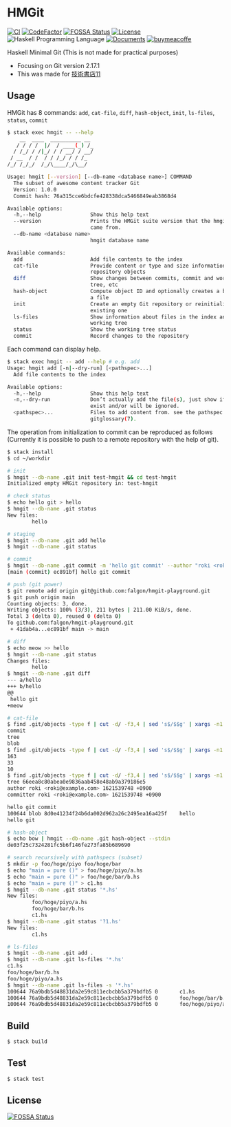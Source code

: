 # HMGit

[![CI](https://github.com/falgon/hmgit/actions/workflows/build.yml/badge.svg)](https://github.com/falgon/hmgit/actions/workflows/build.yml)
[![CodeFactor](https://www.codefactor.io/repository/github/falgon/hmgit/badge)](https://www.codefactor.io/repository/github/falgon/hmgit)
[![FOSSA Status](https://app.fossa.com/api/projects/git%2Bgithub.com%2Ffalgon%2Fhmgit.svg?type=shield)](https://app.fossa.com/projects/git%2Bgithub.com%2Ffalgon%2Fhmgit?ref=badge_shield)
<a href="./LICENSE">
<img src="https://img.shields.io/badge/license-BSD%203--Clause-blue.svg" alt="License" />
</a>
![Haskell Programming Language](https://img.shields.io/badge/language-Haskell-8D82AC.svg)
[![Documents](https://img.shields.io/badge/docs-available-blue.svg)](https://falgon.github.io/hmgit/)
[![buymeacoffe](https://badgen.net/badge/icon/buymeacoffee?icon=buymeacoffee&label)](https://www.buymeacoffee.com/roki)

Haskell Minimal Git (This is not made for practical purposes)

- Focusing on Git version 2.17.1
- This was made for [技術書店11](https://techbookfest.org/event/tbf11)

## Usage

HMGit has 8 commands: `add`, `cat-file`, `diff`, `hash-object`, `init`, `ls-files`, `status`, `commit`

```bash
$ stack exec hmgit -- --help
    __  ____  __________ __
   / / / /  |/  / ____(_) /_
  / /_/ / /|_/ / / __/ / __/
 / __  / /  / / /_/ / / /_
/_/ /_/_/  /_/\____/_/\__/

Usage: hmgit [--version] [--db-name <database name>] COMMAND
  The subset of awesome content tracker Git
  Version: 1.0.0
  Commit hash: 76a315cce6bdcfe428338dca5466849eab3868d4

Available options:
  -h,--help                Show this help text
  --version                Prints the HMGit suite version that the hmgit program
                           came from.
  --db-name <database name>
                           hmgit database name

Available commands:
  add                      Add file contents to the index
  cat-file                 Provide content or type and size information for
                           repository objects
  diff                     Show changes between commits, commit and working
                           tree, etc
  hash-object              Compute object ID and optionally creates a blob from
                           a file
  init                     Create an empty Git repository or reinitialize an
                           existing one
  ls-files                 Show information about files in the index and the
                           working tree
  status                   Show the working tree status
  commit                   Record changes to the repository
```

Each command can display help.

```bash
$ stack exec hmgit -- add --help # e.g. add
Usage: hmgit add [-n|--dry-run] [<pathspec>...]
  Add file contents to the index

Available options:
  -h,--help                Show this help text
  -n,--dry-run             Don’t actually add the file(s), just show if they
                           exist and/or will be ignored.
  <pathspec>...            Files to add content from. see the pathspec entry in
                           gitglossary(7).
```

The operation from initialization to commit can be reproduced as follows
(Currently it is possible to push to a remote repository with the help of git).

```bash
$ stack install
$ cd ~/workdir

# init
$ hmgit --db-name .git init test-hmgit && cd test-hmgit
Initialized empty HMGit repository in: test-hmgit

# check status
$ echo hello git > hello
$ hmgit --db-name .git status
New files:
        hello

# staging
$ hmgit --db-name .git add hello
$ hmgit --db-name .git status

# commit
$ hmgit --db-name .git commit -m 'hello git commit' --author "roki <roki@example.com>"
[main (commit) ec891bf] hello git commit

# push (git power)
$ git remote add origin git@github.com:falgon/hmgit-playground.git
$ git push origin main
Counting objects: 3, done.
Writing objects: 100% (3/3), 211 bytes | 211.00 KiB/s, done.
Total 3 (delta 0), reused 0 (delta 0)
To github.com:falgon/hmgit-playground.git
 + 41dab4a...ec891bf main -> main

# diff
$ echo meow >> hello
$ hmgit --db-name .git status
Changes files:
        hello
$ hmgit --db-name .git diff
--- a/hello
+++ b/hello
@@
 hello git
+meow

# cat-file
$ find .git/objects -type f | cut -d/ -f3,4 | sed 's$/$$g' | xargs -n1 hmgit --db-name .git cat-file -t
commit
tree
blob
$ find .git/objects -type f | cut -d/ -f3,4 | sed 's$/$$g' | xargs -n1 hmgit --db-name .git cat-file -s
163
33
10
$ find .git/objects -type f | cut -d/ -f3,4 | sed 's$/$$g' | xargs -n1 hmgit --db-name .git cat-file -p
tree 66eea8c80abea0e9836aab458e48ab9a379186e5
author roki <roki@example.com> 1621539748 +0900
committer roki <roki@example.com> 1621539748 +0900

hello git commit
100644 blob 8d0e41234f24b6da002d962a26c2495ea16a425f    hello
hello git

# hash-object
$ echo bow | hmgit --db-name .git hash-object --stdin
de03f25c7324281fc5b6f146fe273fa85b689690

# search recursively with pathspecs (subset)
$ mkdir -p foo/hoge/piyo foo/hoge/bar
$ echo "main = pure ()" > foo/hoge/piyo/a.hs
$ echo "main = pure ()" > foo/hoge/bar/b.hs
$ echo "main = pure ()" > c1.hs
$ hmgit --db-name .git status '*.hs'
New files:
        foo/hoge/piyo/a.hs
        foo/hoge/bar/b.hs
        c1.hs
$ hmgit --db-name .git status '?1.hs'
New files:
        c1.hs

# ls-files
$ hmgit --db-name .git add .
$ hmgit --db-name .git ls-files '*.hs'
c1.hs
foo/hoge/bar/b.hs
foo/hoge/piyo/a.hs
$ hmgit --db-name .git ls-files -s '*.hs'
100644 76a9bdb5d48831da2e59c811ecbcbb5a379bdfb5 0       c1.hs
100644 76a9bdb5d48831da2e59c811ecbcbb5a379bdfb5 0       foo/hoge/bar/b.hs
100644 76a9bdb5d48831da2e59c811ecbcbb5a379bdfb5 0       foo/hoge/piyo/a.hs
```

## Build

```bash
$ stack build
```

## Test

```bash
$ stack test
```

## License

[![FOSSA Status](https://app.fossa.com/api/projects/git%2Bgithub.com%2Ffalgon%2Fhmgit.svg?type=large)](https://app.fossa.com/projects/git%2Bgithub.com%2Ffalgon%2Fhmgit?ref=badge_large)
